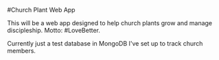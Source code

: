 #Church Plant Web App

This will be a web app designed to help church plants grow and manage discipleship. Motto: #LoveBetter.

Currently just a test database in MongoDB I've set up to track church members.